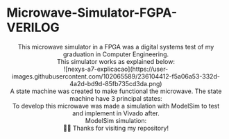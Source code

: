 # Microwave-Simulator-FGPA-VERILOG

<div align="center"> 
This microwave simulator in a FPGA was a digital systems test of my graduation in Computer Engineering.
 </div>
<div align="center"> 
This simulator works as explained below:
  </div>
  <div align="center"> 
 ![nexys-a7-explicacao](https://user-images.githubusercontent.com/102065589/236104412-f5a06a53-332d-4a2d-bd9d-85fb735cd3da.png)
 </div>
  <div align="center"> 
 A state machine was created to make functional the microwave. The state machine have 3 principal states:
</div>
  <div align="center"> 
 To develop this microwave was made a simulation with ModelSim to test and implement in Vivado after.
</div>
<div align="center"> 
 ModelSim simulation:
</div>
  <div align="center"> 
 🙋‍♂️ Thanks for visiting my repository!
</div>

